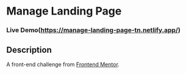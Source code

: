 # Manage Landing Page

### Live Demo(https://manage-landing-page-tn.netlify.app/)

## Description
A front-end challenge from [Frontend Mentor](https://www.frontendmentor.io/challenges/manage-landing-page-SLXqC6P5).
